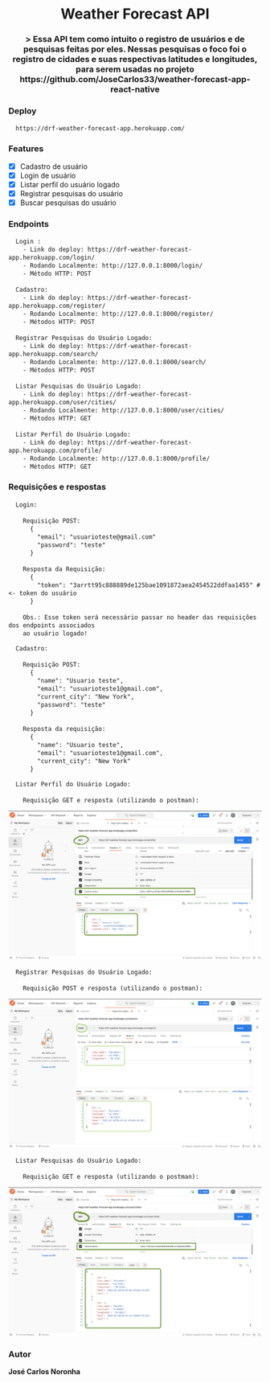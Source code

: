 <h1 align="center">
  Weather Forecast API
</h1>

<h3 align="center">>
  Essa API tem como intuito o registro de usuários e de pesquisas feitas por eles. Nessas pesquisas o foco foi o registro de cidades e suas respectivas latitudes e longitudes, para serem usadas no projeto https://github.com/JoseCarlos33/weather-forecast-app-react-native
</h3>

### Deploy

```
  https://drf-weather-forecast-app.herokuapp.com/
```
### Features

- [x] Cadastro de usuário
- [x] Login de usuário
- [x] Listar perfil do usuário logado
- [x] Registrar pesquisas do usuário
- [x] Buscar pesquisas do usuário
### Endpoints

```
  Login : 
    - Link do deploy: https://drf-weather-forecast-app.herokuapp.com/login/
    - Rodando Localmente: http://127.0.0.1:8000/login/
    - Método HTTP: POST

  Cadastro: 
    - Link do deploy: https://drf-weather-forecast-app.herokuapp.com/register/
    - Rodando Localmente: http://127.0.0.1:8000/register/
    - Métodos HTTP: POST

  Registrar Pesquisas do Usuário Logado:
    - Link do deploy: https://drf-weather-forecast-app.herokuapp.com/search/
    - Rodando Localmente: http://127.0.0.1:8000/search/
    - Métodos HTTP: POST

  Listar Pesquisas do Usuário Logado:
    - Link do deploy: https://drf-weather-forecast-app.herokuapp.com/user/cities/
    - Rodando Localmente: http://127.0.0.1:8000/user/cities/
    - Métodos HTTP: GET

  Listar Perfil do Usuário Logado:
    - Link do deploy: https://drf-weather-forecast-app.herokuapp.com/profile/
    - Rodando Localmente: http://127.0.0.1:8000/profile/
    - Métodos HTTP: GET
```

### Requisições e respostas

```
  Login:

    Requisição POST:
      {
        "email": "usuarioteste@gmail.com"
        "password": "teste"
      }

    Resposta da Requisição:
      {
        "token": "3arrtt95c888889de125bae1091872aea2454522ddfaa1455" # <- token do usuário 
      }

    Obs.: Esse token será necessário passar no header das requisições dos endpoints associados 
    ao usuário logado!
```
```
  Cadastro:

    Requisição POST:
      {
        "name": "Usuario teste",
        "email": "usuarioteste1@gmail.com",
        "current_city": "New York",
        "password": "teste"
      }

    Resposta da requisição: 
      {
        "name": "Usuario teste",
        "email": "usuarioteste1@gmail.com",
        "current_city": "New York"
      }
```
```
  Listar Perfil do Usuário Logado:

    Requisição GET e resposta (utilizando o postman):
```
<img src="./assets/request_profile_user.png" />

```
  Registrar Pesquisas do Usuário Logado:

    Requisição POST e resposta (utilizando o postman):
```
<img src="./assets/request_post_search_user.png"/>

```
  Listar Pesquisas do Usuário Logado:

    Requisição GET e resposta (utilizando o postman):
```
<img src="./assets/request_get_search_user.png"/>

### Autor

**José Carlos Noronha**